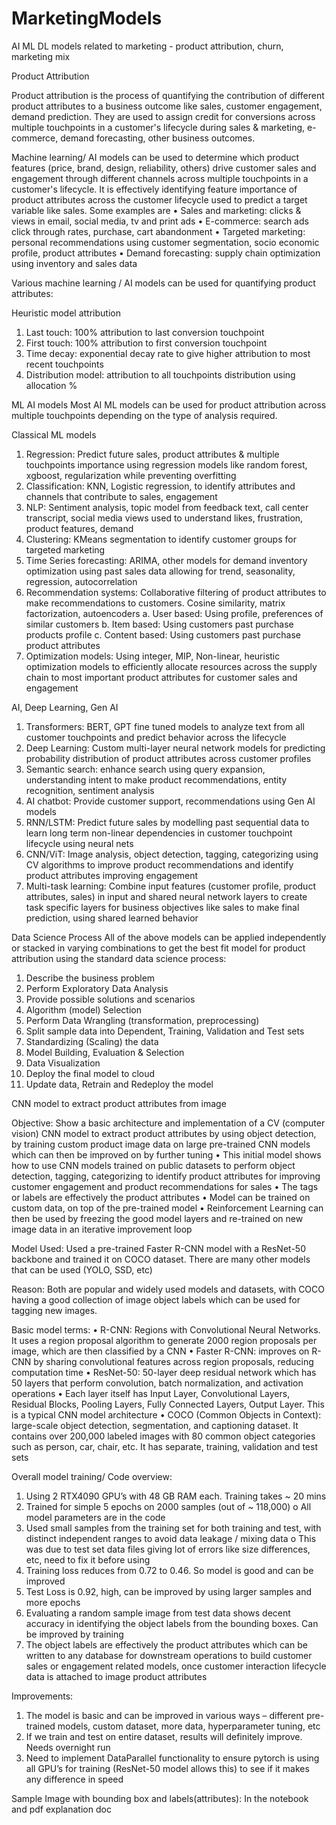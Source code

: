 # MarketingModels
AI ML DL models related to marketing - product attribution, churn, marketing mix

Product Attribution

Product attribution is the process of quantifying the contribution of different product attributes to a business outcome like sales, customer engagement, demand prediction. They are used to assign credit for conversions across multiple touchpoints in a customer's lifecycle during sales & marketing, e-commerce, demand forecasting, other business outcomes.

Machine learning/ AI models can be used to determine which product features (price, brand, design, reliability, others) drive customer sales and engagement through different channels across multiple touchpoints in a customer's lifecycle.
It is effectively identifying feature importance of product attributes across the customer lifecycle used to predict a target variable like sales. Some examples are
•	Sales and marketing: clicks & views in email, social media, tv and print ads
•	E-commerce: search ads click through rates, purchase, cart abandonment
•	Targeted marketing: personal recommendations using customer segmentation, socio economic profile, product attributes
•	Demand forecasting: supply chain optimization using inventory and sales data

Various machine learning / AI models can be used for quantifying product attributes:

Heuristic model attribution
1.	Last touch: 100% attribution to last conversion touchpoint
2.	First touch: 100% attribution to first conversion touchpoint
3.	Time decay: exponential decay rate to give higher attribution to most recent touchpoints
4.	Distribution model: attribution to all touchpoints distribution using allocation %

ML AI models
Most AI ML models can be used for product attribution across multiple touchpoints depending on the type of analysis required. 

Classical ML models
1.	Regression: Predict future sales, product attributes & multiple touchpoints importance using regression models like random forest, xgboost, regularization while preventing overfitting
2.	Classification: KNN, Logistic regression, to identify attributes and channels that contribute to sales, engagement
3.	NLP: Sentiment analysis, topic model from feedback text, call center transcript, social media views used to understand likes, frustration, product features, demand
4.	Clustering: KMeans segmentation to identify customer groups for targeted marketing
5.	Time Series forecasting: ARIMA, other models for demand inventory optimization using past sales data allowing for trend, seasonality, regression, autocorrelation
6.	Recommendation systems: Collaborative filtering of product attributes to make recommendations to customers. Cosine similarity, matrix factorization, autoencoders
a.	User based: Using profile, preferences of similar customers
b.	Item based: Using customers past purchase products profile
c.	Content based: Using customers past purchase product attributes
7.	Optimization models: Using integer, MIP, Non-linear, heuristic optimization models to efficiently allocate resources across the supply chain to most important product attributes for customer sales and engagement

AI, Deep Learning, Gen AI
1.	Transformers: BERT, GPT fine tuned models to analyze text from all customer touchpoints and predict behavior across the lifecycle
2.	Deep Learning: Custom multi-layer neural network models for predicting probability distribution of product attributes across customer profiles 
3.	Semantic search: enhance search using query expansion, understanding intent to make product recommendations, entity recognition, sentiment analysis
4.	AI chatbot: Provide customer support, recommendations using Gen AI models
5.	RNN/LSTM: Predict future sales by modelling past sequential data to learn long term non-linear dependencies in customer touchpoint lifecycle using neural nets
6.	CNN/ViT: Image analysis, object detection, tagging, categorizing using CV algorithms to improve product recommendations and identify product attributes improving engagement
7.	Multi-task learning: Combine input features (customer profile, product attributes, sales) in input and shared neural network layers to create task specific layers for business objectives like sales to make final prediction, using shared learned behavior

Data Science Process
All of the above models can be applied independently or stacked in varying combinations to get the best fit model for product attribution using the standard data science process:

1.	Describe the business problem
2.	Perform Exploratory Data Analysis
3.	Provide possible solutions and scenarios
4.	Algorithm (model) Selection
5.	Perform Data Wrangling (transformation, preprocessing)
6.	Split sample data into Dependent, Training, Validation and Test sets
7.	Standardizing (Scaling) the data
8.	Model Building, Evaluation & Selection 
9.	Data Visualization
10.	Deploy the final model to cloud 
11.	Update data, Retrain and Redeploy the model

CNN model to extract product attributes from image

Objective: Show a basic architecture and implementation of a CV (computer vision) CNN model to extract product attributes by using object detection, by training custom product image data on large pre-trained CNN models which can then be improved on by further tuning
•	This initial model shows how to use CNN models trained on public datasets to perform object detection, tagging, categorizing to identify product attributes for improving customer engagement and product recommendations for sales
•	The tags or labels are effectively the product attributes
•	Model can be trained on custom data, on top of the pre-trained model
•	Reinforcement Learning can then be used by freezing the good model layers and re-trained on new image data in an iterative improvement loop

Model Used: Used a pre-trained Faster R-CNN model with a ResNet-50 backbone and trained it on COCO dataset. There are many other models that can be used (YOLO, SSD, etc)

Reason: Both are popular and widely used models and datasets, with COCO having a good collection of image object labels which can be used for tagging new images. 

Basic model terms:
•	R-CNN: Regions with Convolutional Neural Networks. It uses a region proposal algorithm to generate 2000 region proposals per image, which are then classified by a CNN
•	Faster R-CNN: improves on R-CNN by sharing convolutional features across region proposals, reducing computation time
•	ResNet-50: 50-layer deep residual network which has 50 layers that perform convolution, batch normalization, and activation operations
•	Each layer itself has Input Layer, Convolutional Layers, Residual Blocks, Pooling Layers, Fully Connected Layers, Output Layer. This is a typical CNN model architecture
•	COCO (Common Objects in Context): large-scale object detection, segmentation, and captioning dataset. It contains over 200,000 labeled images with 80 common object categories such as person, car, chair, etc. It has separate, training, validation and test sets

Overall model training/ Code overview:
1.	Using 2 RTX4090 GPU’s with 48 GB RAM each. Training takes ~ 20 mins
2.	Trained for simple 5 epochs on 2000 samples (out of ~ 118,000)
o	All model parameters are in the code
3.	Used small samples from the training set for both training and test, with distinct independent ranges to avoid data leakage / mixing data
o	This was due to test set data files giving lot of errors like size differences, etc, need to fix it before using
4.	Training loss reduces from 0.72 to 0.46. So model is good and can be improved
5.	Test Loss is 0.92, high, can be improved by using larger samples and more epochs
6.	Evaluating a random sample image from test data shows decent accuracy in identifying the object labels from the bounding boxes. Can be improved by training
7.	The object labels are effectively the product attributes which can be written to any database for downstream operations to build customer sales or engagement related models, once customer interaction lifecycle data is attached to image product attributes

Improvements:
1.	The model is basic and can be improved in various ways – different pre-trained models, custom dataset, more data, hyperparameter tuning, etc
2.	If we train and test on entire dataset, results will definitely improve. Needs overnight run
3.	Need to implement DataParallel functionality to ensure pytorch is using all GPU’s for training (ResNet-50 model allows this) to see if it makes any difference in speed

Sample Image with bounding box and labels(attributes):
In the notebook and pdf explanation doc


